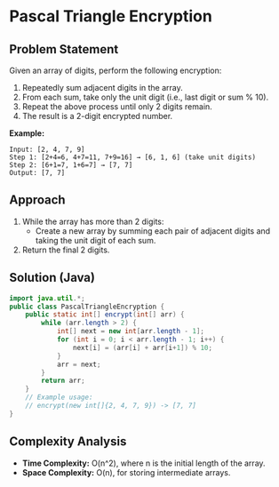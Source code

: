 # Pascal Triangle Encryption

## Problem Statement
Given an array of digits, perform the following encryption:

1. Repeatedly sum adjacent digits in the array.
2. From each sum, take only the unit digit (i.e., last digit or sum % 10).
3. Repeat the above process until only 2 digits remain.
4. The result is a 2-digit encrypted number.

**Example:**

```
Input: [2, 4, 7, 9]
Step 1: [2+4=6, 4+7=11, 7+9=16] → [6, 1, 6] (take unit digits)
Step 2: [6+1=7, 1+6=7] → [7, 7]
Output: [7, 7]
```

## Approach
1. While the array has more than 2 digits:
    - Create a new array by summing each pair of adjacent digits and taking the unit digit of each sum.
2. Return the final 2 digits.



## Solution (Java)
```java
import java.util.*;
public class PascalTriangleEncryption {
    public static int[] encrypt(int[] arr) {
        while (arr.length > 2) {
            int[] next = new int[arr.length - 1];
            for (int i = 0; i < arr.length - 1; i++) {
                next[i] = (arr[i] + arr[i+1]) % 10;
            }
            arr = next;
        }
        return arr;
    }
    // Example usage:
    // encrypt(new int[]{2, 4, 7, 9}) -> [7, 7]
}
```

## Complexity Analysis
- **Time Complexity:** O(n^2), where n is the initial length of the array.
- **Space Complexity:** O(n), for storing intermediate arrays.